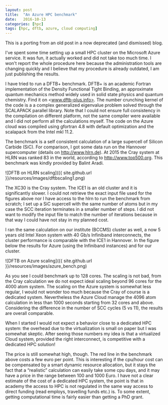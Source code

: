 ```yaml
---
layout: post
title:  "An Azure HPC benchmark"
date:   2016-10-13
categories: [hpc]
tags: [hpc, dftb, azure, cloud computing]
---
```


This is a porting from an old post in a now deprecated (and dismissed) blog.

I've spent some time setting up a small HPC cluster on the Microsoft Azure
service. It was fun, it actually worked and did not take too much time.
I won't report the whole procedure here because the administration tools
are changing quickly and I believe that my procedure is already outdated,
I am just publishing the results.

I have tried to run a DFTB+ benchmark. DFTB+ is an academic Fortran
implementation of the Density Functional Tight Binding, an approximate quantum
mechanics method widely used in solid state physics and quantum chemistry.
Find it on <www.dftb-plus.info>.
The number crunching kernel of the code is a a complex generalized eigenvalue
problem solved through the SCALAPACK parallel library.
Note that I could not ensure full consistency in the compilation on different
platform, not the same compiler were available and I did not perform all the
calculations myself. The code on the Azure cloud was compiled using gfortran 4.8
with default optimization and the scalapack from the Intel mkl 11.2.

The benchmark is a self consistent calculation of a large supercell of
Silicon Carbide (SiC). For comparison, I got some data run on the Hannover
supercomputer (details on <http://www,hlrn.de>). At 2015 the Cray system at HLRN
 was ranked 83 in the world, according to http://www.top500.org. This benchmark
  was kindly provided by Balint Aradi.

![DFTB on HLRN scaling]({{ site.github.url }}/resources/images/dftbscaling1.png)

The XC30 is the Cray system. The ICE1 is an old cluster and it is significantly
slower. I could not retrieve the exact input file used for the figures above nor
 I have access to the hlrn to run the benchmark from scratch; I set up a SiC
 supercell with the same number of atoms but in my case the SCC iteration
 terminates in a smaller number of steps. I did not want to modify the input
 file to match the number of iterations because in that way I could have not
 stay in my planned cost.

I ran the same calculation on our institute (BCCMS) cluster as well, a now 5
years old Intel Xeon system with 40 Gb/s Infiniband interconnects, the cluster
performance is comparable with the ICE1 in Hannover. In the figure below the
results for Azure (using the Infiniband instances) and for our cluster.

![DFTB on Azure scaling]({{ site.github.url }}/resources/images/azure_bench.png)

As you see I could benchmark up to 128 cores. The scaling is not bad, from the
Cray calculation we do not expect ideal scaling beyond 96 cores for the 4000
atom system. The scaling on the Azure system is somewhat less regular, I would
not wonder too much because the Cray of course is a dedicated system.
Nevertheless the Azure Cloud manage the 4096 atom calculation in less than 1000
seconds starting from 32 cores and above. Considering the difference in the
number of SCC cycles (5 vs 11), the results are overall comparable.

When I started I would not expect a behavior close to a dedicated HPC system:
the overhead due to the virtualization is small on paper but I was somewhat
skeptic. After seeing those numbers my idea is that a virtualized Cloud system,
provided the right interconnect, is competitive with a dedicated HPC solution!

The price is still somewhat high, though. The red line in the benchmark above
costs a few euro per point. This is interesting if the cpu/hour cost can be
compensated by a smart dynamic resource allocation, but it stays the fact that
a “realistic” calculation can easily take some cpu days, and it may have a price
 in the range between 100 and 1000 Euro. I have not a clear estimate of the cost
of a dedicated HPC system, the point is that in academy the access to HPC is not
 regulated in the same way access to direct funding (read employs, travelling
funds etc.) is. To some extent, getting computational time is fairly easier
than getting a PhD grant.

